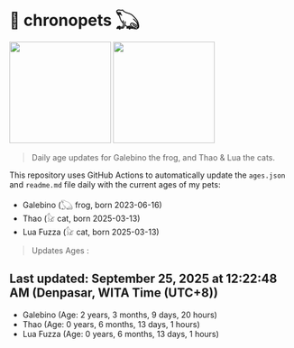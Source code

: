 # 🐾 chronopets 𓆏
<img src="https://github.com/user-attachments/assets/802b3632-7c4b-4232-a3a0-8b1d8fa6f04d" widht=180 height=180 >
<img src="https://github.com/user-attachments/assets/16687005-7ebb-4607-be57-0c8e528fed06" widht=180 height=180 >

> Daily age updates for Galebino the frog, and Thao & Lua the cats.

This repository uses GitHub Actions to automatically update the `ages.json` and `readme.md` file daily with the current ages of my pets: <br>
- Galebino (𓆏 frog, born 2023-06-16)
- Thao (𓃠 cat, born 2025-03-13)
- Lua Fuzza (𓃠 cat, born 2025-03-13)

> Updates Ages :

## Last updated: September 25, 2025 at 12:22:48 AM (Denpasar, WITA Time (UTC+8))

- Galebino (Age: 2 years, 3 months, 9 days, 20 hours)
- Thao (Age: 0 years, 6 months, 13 days, 1 hours)
- Lua Fuzza (Age: 0 years, 6 months, 13 days, 1 hours)

